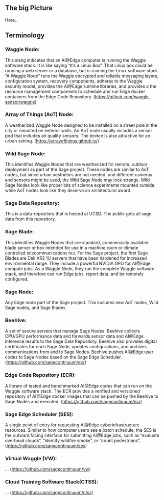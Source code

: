 ## The big Picture

Here..

## Terminology

### Waggle Node:  

This slang indicates that an AI@Edge computer is running the Waggle software stack.  It is like saying “It’s a Linux Box”.  That Linux box could be running a web server or a database, but is running the Linux software stack.  “A Waggle Node” runs the Waggle encrypted and reliable messaging layers, configuration system, recovery components, adheres to the Waggle security model, provides the AI@Edge runtime libraries, and provides a the resource management components to schedule and run Edge docker containers from the Edge Code Repository. (https://github.com/waggle-sensor/waggle)

### Array of Things (AoT) Node:  
A weatherized Waggle Node designed to be installed on a street pole in the city or mounted on exterior walls.  An AoT node usually includes a sensor pod that includes air quality sensors.  The device is also attractive for an urban setting. (https://arrayofthings.github.io/)

### Wild Sage Node:  
This identifies Waggle Nodes that are weatherized for remote, outdoor deployment as part of the Sage project.  These nodes are similar to AoT nodes, but since urban aesthetics are not needed, and different cameras and sensors might be used, the Wild Sage Node may look strange.  Wild Sage Nodes look like proper bits of science experiments mounted outside, while AoT nodes look like they deserve an architectural award. 

### Sage Data Repository: 
This is a data-repository that is hosted at UCSD. The public gets all sage data from this repository. 

### Sage Blade: 
This identifies Waggle Nodes that are standard, commercially available blade server or box intended for use in a machine room or climate controlled telecommunications hut.  For the Sage project, the first Sage Blades are Dell XR2 1U servers that have been hardened for increased environmental range. They include a powerful NVIDIA GPU for AI@Edge compute jobs.  As a Waggle Node, they run the complete Waggle software stack, and therefore can run Edge jobs, report data, and be remotely configured.

### Sage Node: 
Any Edge node part of the Sage project.  This includes new AoT nodes, Wild Sage nodes, and Sage Blades.

### Beehive: 
A set of secure servers that manage Sage Nodes.  Beehive collects CPU/GPU performance data and forwards sensor data and AI@Edge inference results to the Sage Data Repository.  Beehive also provides digital certificates for each Sage Node, updates configurations, and archives communications from and to Sage Nodes.  Beehive pushes AI@Edge user codes to Sage Nodes based on the Sage Edge Scheduler. (https://github.com/sagecontinuum/ecr)

### Edge Code Repository (ECR): 
A library of tested and benchmarked AI@Edge codes that can run on the Waggle software stack.  The ECR provides a verified and versioned repository of AI@Edge docker images that can be pushed by the Beehive to Sage Nodes and executed.
(https://github.com/sagecontinuum/ecr)

### Sage Edge Scheduler (SES):  
A single point of entry for requesting AI@Edge cyberinfrastructure resources.  Similar to how computer users see a batch schedule, the SES is the outward facing interface for submitting AI@Edge jobs, such as “evaluate overhead clouds”, “identify wildfire smoke”, or “count pedestrians”. (https://github.com/sagecontinuum/ses)


### Virtual Waggle (VW): 
... (https://github.com/sagecontinuum/vw)

### Cloud Training Software Stack(CTSS): 
... (https://github.com/sagecontinuum/ctss)
